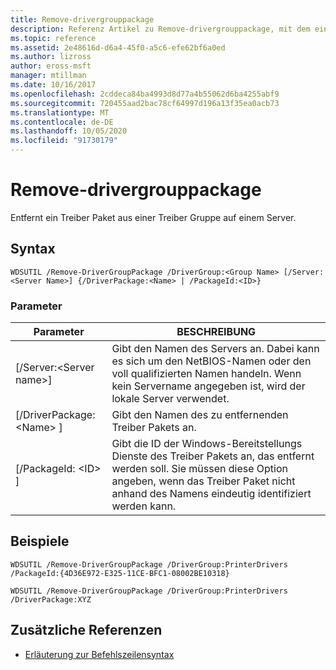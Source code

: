```yaml
---
title: Remove-drivergrouppackage
description: Referenz Artikel zu Remove-drivergrouppackage, mit dem ein Treiber Paket aus einer Treiber Gruppe auf einem Server entfernt wird.
ms.topic: reference
ms.assetid: 2e48616d-d6a4-45f0-a5c6-efe62bf6a0ed
ms.author: lizross
author: eross-msft
manager: mtillman
ms.date: 10/16/2017
ms.openlocfilehash: 2cddeca84ba4993d8d77a4b55062d6ba4255abf9
ms.sourcegitcommit: 720455aad2bac78cf64997d196a13f35ea0acb73
ms.translationtype: MT
ms.contentlocale: de-DE
ms.lasthandoff: 10/05/2020
ms.locfileid: "91730179"
---
```

# <a name="remove-drivergrouppackage"></a>Remove-drivergrouppackage



Entfernt ein Treiber Paket aus einer Treiber Gruppe auf einem Server.

## <a name="syntax"></a>Syntax

```
WDSUTIL /Remove-DriverGroupPackage /DriverGroup:<Group Name> [/Server:<Server Name>] {/DriverPackage:<Name> | /PackageId:<ID>}
```

### <a name="parameters"></a>Parameter

|Parameter|BESCHREIBUNG|
|---------|-----------|
|[/Server:\<Server name>]|Gibt den Namen des Servers an. Dabei kann es sich um den NetBIOS-Namen oder den voll qualifizierten Namen handeln. Wenn kein Servername angegeben ist, wird der lokale Server verwendet.|
|[/DriverPackage: \<Name> ]|Gibt den Namen des zu entfernenden Treiber Pakets an.|
|[/PackageId: \<ID> ]|Gibt die ID der Windows-Bereitstellungs Dienste des Treiber Pakets an, das entfernt werden soll. Sie müssen diese Option angeben, wenn das Treiber Paket nicht anhand des Namens eindeutig identifiziert werden kann.|

## <a name="examples"></a>Beispiele

```
WDSUTIL /Remove-DriverGroupPackage /DriverGroup:PrinterDrivers /PackageId:{4D36E972-E325-11CE-BFC1-08002BE10318}
```
```
WDSUTIL /Remove-DriverGroupPackage /DriverGroup:PrinterDrivers /DriverPackage:XYZ
```

## <a name="additional-references"></a>Zusätzliche Referenzen

- [Erläuterung zur Befehlszeilensyntax](command-line-syntax-key.md)